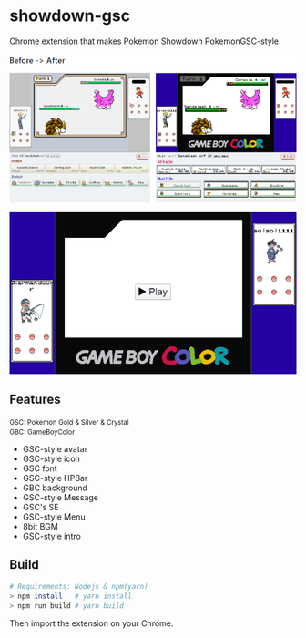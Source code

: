 # showdown-gsc

Chrome extension that makes Pokemon Showdown PokemonGSC-style.

![demo](demo.png)

![demo](demo.gif)

## Features

<small>GSC: Pokemon Gold & Silver & Crystal</small>  
<small>GBC: GameBoyColor</small>

- GSC-style avatar
- GSC-style icon
- GSC font
- GSC-style HPBar
- GBC background
- GSC-style Message
- GSC's SE
- GSC-style Menu
- 8bit BGM
- GSC-style intro

## Build

```bash
# Requirements: Nodejs & npm(yarn)
> npm install   # yarn install
> npm run build # yarn build
```

Then import the extension on your Chrome.
